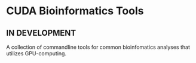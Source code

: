 # CUDA Bioinformatics Tools

## IN DEVELOPMENT

A collection of commandline tools for common bioinfomatics analyses that utilizes GPU-computing.


